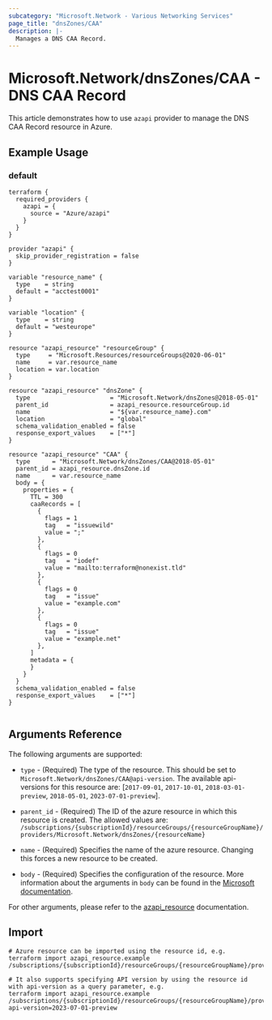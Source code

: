 ```yaml
---
subcategory: "Microsoft.Network - Various Networking Services"
page_title: "dnsZones/CAA"
description: |-
  Manages a DNS CAA Record.
---
```


# Microsoft.Network/dnsZones/CAA - DNS CAA Record

This article demonstrates how to use `azapi` provider to manage the DNS CAA Record resource in Azure.



## Example Usage

### default

```hcl
terraform {
  required_providers {
    azapi = {
      source = "Azure/azapi"
    }
  }
}

provider "azapi" {
  skip_provider_registration = false
}

variable "resource_name" {
  type    = string
  default = "acctest0001"
}

variable "location" {
  type    = string
  default = "westeurope"
}

resource "azapi_resource" "resourceGroup" {
  type     = "Microsoft.Resources/resourceGroups@2020-06-01"
  name     = var.resource_name
  location = var.location
}

resource "azapi_resource" "dnsZone" {
  type                      = "Microsoft.Network/dnsZones@2018-05-01"
  parent_id                 = azapi_resource.resourceGroup.id
  name                      = "${var.resource_name}.com"
  location                  = "global"
  schema_validation_enabled = false
  response_export_values    = ["*"]
}

resource "azapi_resource" "CAA" {
  type      = "Microsoft.Network/dnsZones/CAA@2018-05-01"
  parent_id = azapi_resource.dnsZone.id
  name      = var.resource_name
  body = {
    properties = {
      TTL = 300
      caaRecords = [
        {
          flags = 1
          tag   = "issuewild"
          value = ";"
        },
        {
          flags = 0
          tag   = "iodef"
          value = "mailto:terraform@nonexist.tld"
        },
        {
          flags = 0
          tag   = "issue"
          value = "example.com"
        },
        {
          flags = 0
          tag   = "issue"
          value = "example.net"
        },
      ]
      metadata = {
      }
    }
  }
  schema_validation_enabled = false
  response_export_values    = ["*"]
}


```



## Arguments Reference

The following arguments are supported:

* `type` - (Required) The type of the resource. This should be set to `Microsoft.Network/dnsZones/CAA@api-version`. The available api-versions for this resource are: [`2017-09-01`, `2017-10-01`, `2018-03-01-preview`, `2018-05-01`, `2023-07-01-preview`].

* `parent_id` - (Required) The ID of the azure resource in which this resource is created. The allowed values are:  
  `/subscriptions/{subscriptionId}/resourceGroups/{resourceGroupName}/providers/Microsoft.Network/dnsZones/{resourceName}`

* `name` - (Required) Specifies the name of the azure resource. Changing this forces a new resource to be created.

* `body` - (Required) Specifies the configuration of the resource. More information about the arguments in `body` can be found in the [Microsoft documentation](https://learn.microsoft.com/en-us/azure/templates/Microsoft.Network/dnsZones/CAA?pivots=deployment-language-terraform).

For other arguments, please refer to the [azapi_resource](https://registry.terraform.io/providers/Azure/azapi/latest/docs/resources/resource) documentation.

## Import

 ```shell
 # Azure resource can be imported using the resource id, e.g.
 terraform import azapi_resource.example /subscriptions/{subscriptionId}/resourceGroups/{resourceGroupName}/providers/Microsoft.Network/dnsZones/{resourceName}/CAA/{resourceName}
 
 # It also supports specifying API version by using the resource id with api-version as a query parameter, e.g.
 terraform import azapi_resource.example /subscriptions/{subscriptionId}/resourceGroups/{resourceGroupName}/providers/Microsoft.Network/dnsZones/{resourceName}/CAA/{resourceName}?api-version=2023-07-01-preview
 ```
